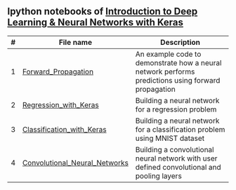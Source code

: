 ## Ipython notebooks of [Introduction to Deep Learning & Neural Networks with Keras](https://www.coursera.org/learn/introduction-to-deep-learning-with-keras)
| # | **File name** |  **Description** |
| ---------- |--------- | ------------------------------------------------| 
|1|[Forward_Propagation](https://github.com/ruchikaverma-iitg/ML-DL-RL_Codes/blob/master/Hands_on_Deep_Learning/Introduction_to_Deep_Learning_and_Neural_Networks_with_Keras/L1-Forward-Propagation.ipynb)|An example code to demonstrate how a neural network performs predictions using forward propagation|
|2|[Regression_with_Keras](https://github.com/ruchikaverma-iitg/ML-DL-RL_Codes/blob/master/Hands_on_Deep_Learning/Introduction_to_Deep_Learning_and_Neural_Networks_with_Keras/L2-Regression-with-Keras.ipynb)|Building a neural network for a regression problem|
|3|[Classification_with_Keras](https://github.com/ruchikaverma-iitg/ML-DL-RL_Codes/blob/master/Hands_on_Deep_Learning/Introduction_to_Deep_Learning_and_Neural_Networks_with_Keras/L3-Classification-with-Keras.ipynb)|Building a neural network for a classification problem using MNIST dataset|
|4|[Convolutional_Neural_Networks](https://github.com/ruchikaverma-iitg/ML-DL-RL_Codes/blob/master/Hands_on_Deep_Learning/Introduction_to_Deep_Learning_and_Neural_Networks_with_Keras/L4-Convolutional-Neural-Networks-with-Keras.ipynb)|Building a convolutional neural network with user defined convolutional and pooling layers|
